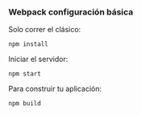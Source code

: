 ### Webpack configuración básica

Solo correr el clásico:

```
npm install
```

Iniciar el servidor:

```
npm start
```

Para construir tu aplicación:

```
npm build
```
